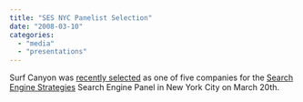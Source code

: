 ```yaml
---
title: "SES NYC Panelist Selection"
date: "2008-03-10"
categories: 
  - "media"
  - "presentations"
---
```


Surf Canyon was [recently selected](http://altsearchengines.com/2008/03/10/panelists-chosen-for-ses-nyc-search-engine-panel/) as one of five companies for the [Search Engine Strategies](http://www.searchenginestrategies.com/newyork/agenda4.html) Search Engine Panel in New York City on March 20th.
